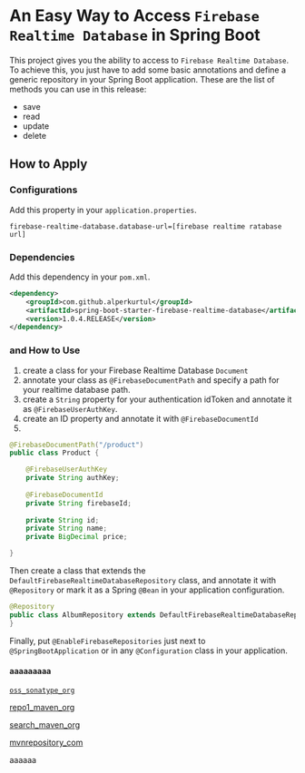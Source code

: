 # An Easy Way to Access `Firebase Realtime Database` in Spring Boot
This project gives you the ability to access to `Firebase Realtime Database`. To achieve this, you just have to add some basic annotations and define a generic repository in your Spring Boot application. These are the list of methods you can use in this release:

- save
- read
- update
- delete

## How to Apply

### Configurations

Add this property in your `application.properties`.
```properties
firebase-realtime-database.database-url=[firebase realtime ratabase url]
```

### Dependencies

Add this dependency in your `pom.xml`.
```xml
<dependency>
    <groupId>com.github.alperkurtul</groupId>
    <artifactId>spring-boot-starter-firebase-realtime-database</artifactId>
    <version>1.0.4.RELEASE</version>
</dependency>
```

### and How to Use

1) create a class for your Firebase Realtime Database `Document`
2) annotate your class as `@FirebaseDocumentPath` and specify a path for your realtime database path.
3) create a `String` property for your authentication idToken and annotate it as `@FirebaseUserAuthKey`.
3) create an ID property and annotate it with `@FirebaseDocumentId`
4) 

```java
@FirebaseDocumentPath("/product")
public class Product {

    @FirebaseUserAuthKey
    private String authKey;
    
    @FirebaseDocumentId
    private String firebaseId;
    
    private String id;
    private String name;
    private BigDecimal price;

}
```

Then create a class that extends the `DefaultFirebaseRealtimeDatabaseRepository` class, and annotate it with `@Repository`
or mark it as a Spring `@Bean` in your application configuration.

```java
@Repository
public class AlbumRepository extends DefaultFirebaseRealtimeDatabaseRepository<Album, String> {
}
```

Finally, put `@EnableFirebaseRepositories` just next to `@SpringBootApplication` or in any `@Configuration` class in your
application.






<h4>aaaaaaaaa</h4>

<a target="_blank" href="https://oss.sonatype.org/content/repositories/snapshots/com/github/alperkurtul/spring-boot-starter-firebase-realtime-database/">`oss_sonatype_org`</a> 

<a target="_blank" href="https://repo1.maven.org/maven2/com/github/alperkurtul/spring-boot-starter-firebase-realtime-database/">repo1_maven_org</a>

<a target="_blank" href="https://search.maven.org/search?q=g:com.github.alperkurtul%20AND%20a:spring-boot-starter-firebase-realtime-database&core=gav">search_maven_org</a>

<a target="_blank" href="https://mvnrepository.com/artifact/com.github.alperkurtul/spring-boot-starter-firebase-realtime-database">mvnrepository_com</a>




<di>aaaaaa</di>

